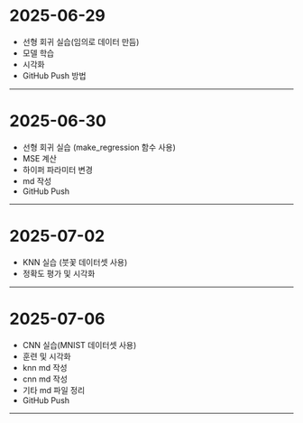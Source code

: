 # 2025-06-29
- 선형 회귀 실습(임의로 데이터 만듬)
- 모델 학습
- 시각화
- GitHub Push 방법

---------------

# 2025-06-30

- 선형 회귀 실습 (make_regression 함수 사용)
- MSE 계산
- 하이퍼 파라미터 변경
- md 작성
- GitHub Push

-----------------

# 2025-07-02

- KNN 실습 (붓꽃 데이터셋 사용)
- 정확도 평가 및 시각화

-----------------

# 2025-07-06

- CNN 실습(MNIST 데이터셋 사용)
- 훈련 및 시각화
- knn md 작성
- cnn md 작성
- 기타 md 파일 정리
- GitHub Push

-----------------